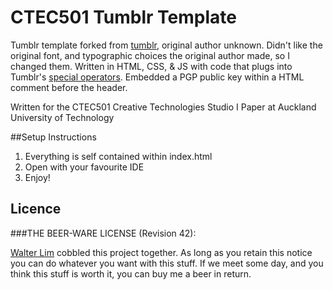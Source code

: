 # CTEC501 Tumblr Template
Tumblr template forked from [tumblr](https://www.tumblr.com/theme/39080), original author unknown. Didn't like the original font, and typographic choices the original author made, so I changed them. Written in HTML, CSS, & JS with code that plugs into Tumblr's [special operators](https://www.tumblr.com/docs/en/custom_themes). Embedded a PGP public key within a HTML comment before the header.

Written for the CTEC501 Creative Technologies Studio I Paper at Auckland University of Technology

##Setup Instructions

1.  Everything is self contained within index.html
2.  Open with your favourite IDE
3.  Enjoy!


## Licence

###THE BEER-WARE LICENSE (Revision 42):

[Walter Lim](mailto:waltissomewhere@gmail.com) cobbled this project together.  As long as you retain this notice you can do whatever you want with this stuff. If we meet some day, and you think this stuff is worth it, you can buy me a beer in return.

